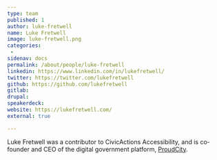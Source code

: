 ```yaml
---
type: team
published: 1
author: luke-fretwell
name: Luke Fretwell
image: luke-fretwell.png
categories:
 - 
sidenav: docs
permalink: /about/people/luke-fretwell
linkedin: https://www.linkedin.com/in/lukefretwell/
twitter: https://twitter.com/lukefretwell
github: https://github.com/lukefretwell
gitlab: 
drupal: 
speakerdeck: 
website: https://lukefretwell.com/
external: true

---
```


Luke Fretwell was a contributor to CivicActions Accessibility, and is co-founder and CEO of the digital government platform, [ProudCity](https://proudcity.com/).
